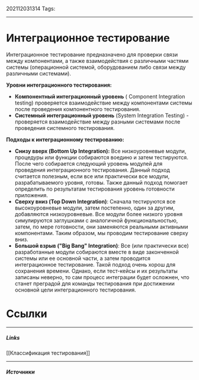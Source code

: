 202112031314
Tags:
___
# Интеграционное тестирование

Интеграционное тестирование предназначено для проверки связи между компонентами, а также взаимодействия с различными частями системы (операционной системой, оборудованием либо связи между различными системами).

**Уровни интеграционного тестирования:**
-   **Компонентный интеграционный уровень** ( Component Integration testing) проверяется взаимодействие между компонентами системы после проведения компонентного тестирования.
-   **Системный интеграционный уровень** (System Integration Testing) - проверяется взаимодействие между разными системами после проведения системного тестирования.
    

**Подходы к интеграционному тестированию:**
-   **Снизу вверх (Bottom Up Integration):**
Все низкоуровневые модули, процедуры или функции собираются воедино и затем тестируются. После чего собирается следующий уровень модулей для проведения интеграционного тестирования. Данный подход считается полезным, если все или практически все модули, разрабатываемого уровня, готовы. Также данный подход помогает определить по результатам тестирования уровень готовности приложения.
-   **Сверху вниз (Top Down Integration)**:
Сначала тестируются все высокоуровневые модули, затем постепенно, один за другим, добавляются низкоуровневые. Все модули более низкого уровня симулируются заглушками с аналогичной функциональностью, затем, по мере готовности, они заменяются реальными активными компонентами. Таким образом, мы проводим тестирование сверху вниз.
-   **Большой взрыв ("Big Bang" Integration)**:
Все (или практически все) разработанные модули собираются вместе в виде законченной системы или ее основной части, а затем проводится интеграционное тестирование. Такой подход очень хорош для сохранения времени. Однако, если тест-кейсы и их результаты записаны неверно, то сам процесс интеграции будет осложнен, что станет преградой для команды тестирования при достижении основной цели интеграционного тестирования.




# Ссылки
___
##### Links
[[Классификация тестирования]]

---
##### Источники
